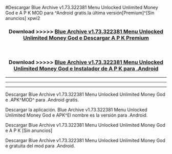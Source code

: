 #Descargar Blue Archive v1.73.322381 Menu Unlocked Unlimited Money God e  A P K MOD para ^Android gratis.la última versión[Premium]^[Sin anuncios] xpwi2



<div align="center">
<h3>Download >>>>> <a href="https://es-web.web.app/?es= ${title}">Blue Archive v1.73.322381 Menu Unlocked Unlimited Money God e  Descargar A P K Premium</a></h3><br>

<h3>Download >>>>> <a href="https://es-web.web.app/?es= ${title}">Blue Archive v1.73.322381 Menu Unlocked Unlimited Money God e  Instalador de A P K para .Android</a></h3>
</div>


----------------------------------------------------------

----------------------------------------------------------

----------------------------------------------------------

Descargar Blue Archive v1.73.322381 Menu Unlocked Unlimited Money God e  .APK^MOD^ para .Android gratis.

Descargar la aplicación. Blue Archive v1.73.322381 Menu Unlocked Unlimited Money God e  APK^El nombre es la versión para .Android.

Descargar Blue Archive v1.73.322381 Menu Unlocked Unlimited Money God e  A P K [Sin anuncios]

Descargar Blue Archive v1.73.322381 Menu Unlocked Unlimited Money God e  gratuita del mod para .Android.